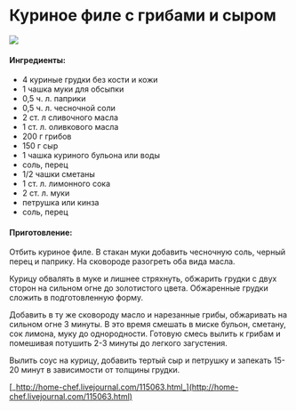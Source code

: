 ﻿---
image: https://s-media-cache-ak0.pinimg.com/564x/e6/5c/fc/e65cfc445405f87e4eed982e65f62fb1.jpg
---
# Куриное филе с грибами и сыром

![](https://s-media-cache-ak0.pinimg.com/564x/e6/5c/fc/e65cfc445405f87e4eed982e65f62fb1.jpg)

#### Ингредиенты:

* 4 куриные грудки без кости и кожи
* 1 чашка муки для обсыпки
* 0,5 ч. л. паприки
* 0,5 ч. л. чесночной соли
* 2 ст. л сливочного масла
* 1 ст. л. оливкового масла
* 200 г грибов
* 150 г сыр
* 1 чашка куриного бульона или воды
* соль, перец
* 1/2 чашки сметаны
* 1 ст. л. лимонного сока
* 2 ст. л. муки
* петрушка или кинза
* соль, перец

#### Приготовление:

Отбить куриное филе. В стакан муки добавить чесночную соль, черный перец и паприку. На сковороде разогреть оба вида масла.

Курицу обвалять в муке и лишнее стряхнуть, обжарить грудки с двух сторон на сильном огне до золотистого цвета. Обжаренные грудки сложить в подготовленную форму.

Добавить в ту же сковороду масло и нарезанные грибы, обжаривать на сильном огне 3 минуты. В это время смешать в миске бульон, сметану, сок лимона, муку до однородности. Готовую смесь вылить к грибам и помешивая потушить 2-3 минуты до легкого загустения.

Вылить соус на курицу, добавить тертый сыр и петрушку и запекать 15-20 минут в зависимости от толщины грудки.

[_http://home-chef.livejournal.com/115063.html_](http://home-chef.livejournal.com/115063.html)

